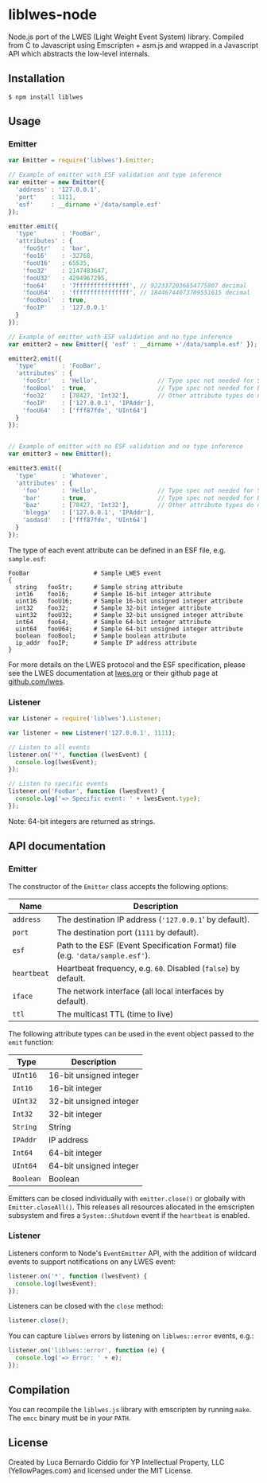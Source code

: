 liblwes-node
============

Node.js port of the LWES (Light Weight Event System) library. Compiled from C to Javascript using Emscripten + asm.js and wrapped in a Javascript API which abstracts the low-level internals.

Installation
------------

`$ npm install liblwes`

Usage
-----

### Emitter

```javascript
var Emitter = require('liblwes').Emitter;

// Example of emitter with ESF validation and type inference
var emitter = new Emitter({
  'address' : '127.0.0.1',
  'port'    : 1111,
  'esf'     : __dirname +'/data/sample.esf'
});

emitter.emit({
  'type'       : 'FooBar',
  'attributes' : {
    'fooStr'   : 'bar',
    'foo16'    : -32768,
    'fooU16'   : 65535,
    'foo32'    : 2147483647,
    'fooU32'   : 4294967295,
    'foo64'    : '7fffffffffffffff', // 9223372036854775807 decimal
    'fooU64'   : 'ffffffffffffffff', // 18446744073709551615 decimal
    'fooBool'  : true,
    'fooIP'    : '127.0.0.1'
  }
});

// Example of emitter with ESF validation and no type inference
var emitter2 = new Emitter({ 'esf' : __dirname +'/data/sample.esf' });

emitter2.emit({
  'type'       : 'FooBar',
  'attributes' : {
    'fooStr'   : 'Hello',                 // Type spec not needed for String attributes
    'fooBool'  : true,                    // Type spec not needed for Boolean attributes
    'foo32'    : [78427, 'Int32'],        // Other attribute types do need a type spec
    'fooIP'    : ['127.0.0.1', 'IPAddr'],
    'fooU64'   : ['fff87fde', 'UInt64']
  }
});


// Example of emitter with no ESF validation and no type inference
var emitter3 = new Emitter();

emitter3.emit({
  'type'       : 'Whatever',
  'attributes' : {
    'foo'      : 'Hello',                 // Type spec not needed for String attributes
    'bar'      : true,                    // Type spec not needed for Boolean attributes
    'baz'      : [78427, 'Int32'],        // Other attribute types do need a type spec
    'blegga'   : ['127.0.0.1', 'IPAddr'],
    'asdasd'   : ['fff87fde', 'UInt64']
  }
});
```

The type of each event attribute can be defined in an ESF file, e.g. `sample.esf`:

```
FooBar                  # Sample LWES event
{
  string   fooStr;      # Sample string attribute
  int16    foo16;       # Sample 16-bit integer attribute
  uint16   fooU16;      # Sample 16-bit unsigned integer attribute
  int32    foo32;       # Sample 32-bit integer attribute
  uint32   fooU32;      # Sample 32-bit unsigned integer attribute
  int64    foo64;       # Sample 64-bit integer attribute
  uint64   fooU64;      # Sample 64-bit unsigned integer attribute
  boolean  fooBool;     # Sample boolean attribute
  ip_addr  fooIP;       # Sample IP address attribute
}
```

For more details on the LWES protocol and the ESF specification, please see the LWES documentation at [lwes.org](http://www.lwes.org) or their github page at [github.com/lwes](http://github.com/lwes).

### Listener

```javascript
var Listener = require('liblwes').Listener;

var listener = new Listener('127.0.0.1', 1111);

// Listen to all events
listener.on('*', function (lwesEvent) {
  console.log(lwesEvent);
});

// Listen to specific events
listener.on('FooBar', function (lwesEvent) {
  console.log('=> Specific event: ' + lwesEvent.type);
});
```

Note: 64-bit integers are returned as strings.

API documentation
-----------------

### Emitter

The constructor of the `Emitter` class accepts the following options:

Name | Description
--- | ---
`address`   | The destination IP address (`'127.0.0.1`' by default).
`port`      | The destination port (`1111` by default).
`esf`       | Path to the ESF (Event Specification Format) file (e.g. `'data/sample.esf'`).
`heartbeat` | Heartbeat frequency, e.g. `60`. Disabled (`false`) by default.
`iface`     | The network interface (all local interfaces by default).
`ttl`       | The multicast TTL (time to live)

The following attribute types can be used in the event object passed to the `emit` function:

Type | Description
--- | ---
`UInt16`  | 16-bit unsigned integer
`Int16`   | 16-bit integer
`UInt32`  | 32-bit unsigned integer
`Int32`   | 32-bit integer
`String`  | String
`IPAddr`  | IP address
`Int64`   | 64-bit integer
`UInt64`  | 64-bit unsigned integer
`Boolean` | Boolean

Emitters can be closed individually with `emitter.close()` or globally with `Emitter.closeAll()`. This releases all resources allocated in the emscripten subsystem and fires a `System::Shutdown` event if the `heartbeat` is enabled.

### Listener

Listeners conform to Node's `EventEmitter` API, with the addition of wildcard events to support notifications on any LWES event:

```javascript
listener.on('*', function (lwesEvent) {
  console.log(lwesEvent);
});
```

Listeners can be closed with the `close` method:

```javascript
listener.close();
```

You can capture `liblwes` errors by listening on `liblwes::error` events, e.g.:

```javascript
listener.on('liblwes::error', function (e) {
  console.log('=> Error: ' + e);
});
```

Compilation
-----------

You can recompile the `liblwes.js` library with emscripten by running `make`. The `emcc` binary must be in your `PATH`.

License
-------

Created by Luca Bernardo Ciddio for YP Intellectual Property, LLC (YellowPages.com) and licensed under the MIT License.
